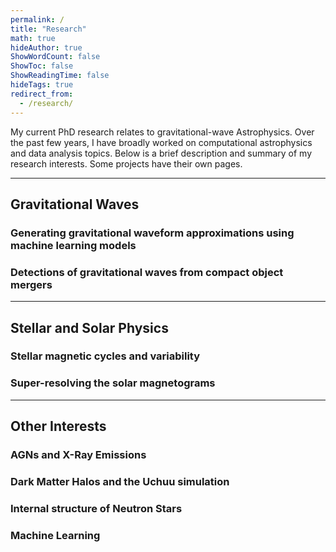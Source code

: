 ```yaml
---
permalink: /
title: "Research"
math: true
hideAuthor: true
ShowWordCount: false
ShowToc: false
ShowReadingTime: false
hideTags: true
redirect_from: 
  - /research/
---
```


My current PhD research relates to gravitational-wave Astrophysics. Over the past few years, I have broadly worked on computational astrophysics and data analysis topics. Below is a brief description and summary of my research interests. Some projects have their own pages.

---

## Gravitational Waves

### Generating gravitational waveform approximations using machine learning models


### Detections of gravitational waves from compact object mergers

---

## Stellar and Solar Physics

### Stellar magnetic cycles and variability

### Super-resolving the solar magnetograms

---

## Other Interests

### AGNs and X-Ray Emissions

### Dark Matter Halos and the Uchuu simulation

### Internal structure of Neutron Stars

### Machine Learning

